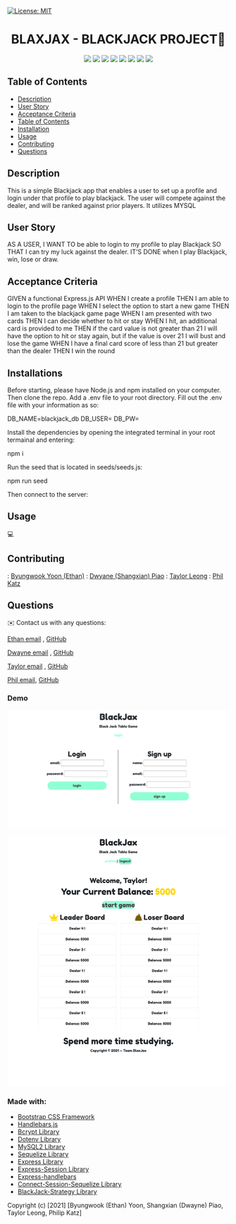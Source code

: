
[![License: MIT](https://img.shields.io/badge/License-MIT-green.svg)](https://opensource.org/licenses/MIT)
<h1 align="center">BLAXJAX - BLACKJACK PROJECT👋</h1>
    
<p align="center">
    <img src="https://img.shields.io/badge/Javascript-yellow" />
    <img src="https://img.shields.io/badge/express-orange" />
    <img src="https://img.shields.io/badge/Sequelize-blue"  />
    <img src="https://img.shields.io/badge/mySQL-red"  />
    <img src="https://img.shields.io/badge/dotenv-green" />
    <img src="https://img.shields.io/badge/Handlebars-blueviolet" />
    <img src="https://img.shields.io/badge/BlackjackStrategy-lightgrey" />
    <img src="https://img.shields.io/badge/Bcrypt-ff69b4" />
</p>

## Table of Contents
- [Description](#description)
- [User Story](#user-story)
- [Acceptance Criteria](#acceptance-criteria)
- [Table of Contents](#table-of-contents)
- [Installation](#installation)
- [Usage](#usage)
- [Contributing](#contributing)
- [Questions](#questions)
   
## Description

This is a simple Blackjack app that enables a user to set up a profile and login under that profile to play blackjack.  The user will compete against the dealer, and will be ranked against prior players.  It utilizes MYSQL
  
## User Story
  
AS A USER,
I WANT TO be able to login to my profile to play Blackjack
SO THAT I can try my luck against the dealer.
IT’S DONE when I play Blackjack, win, lose or draw.
  
## Acceptance Criteria

GIVEN a functional Express.js API
WHEN I create a profile
THEN I am able to login to the profile page
WHEN I select the option to start a new game
THEN I am taken to the blackjack game page
WHEN I am presented with two cards
THEN I can decide whether to hit or stay
WHEN I hit, an additional card is provided to me
THEN if the card value is not greater than 21 I will have the option to hit or stay again, but if the value is over 21 I will bust and lose the game
WHEN I have a final card score of less than 21 but greater than the dealer
THEN I win the round


## Installations
Before starting, please have Node.js and npm installed on your computer. Then clone the repo. Add a .env file to your root directory. Fill out the .env file with your information as so:

DB_NAME=blackjack_db
DB_USER=
DB_PW=

Install the dependencies by opening the integrated terminal in your root termainal and entering: 

npm i 

Run the seed that is located in seeds/seeds.js:

npm run seed

Then connect to the server:


## Usage
💻   

## Contributing
: [Byungwook Yoon (Ethan)](https://github.com/byung90/)
: [Dwyane (Shangxian) Piao](https://github.com/sj212131)
: [Taylor Leong](https://github.com/tjl2125/)
: [Phil Katz](https://github.com/PKatz1/)


## Questions
✉️ Contact us with any questions: 

[Ethan email](mailto:....com) , [GitHub](https://github.com/byung90/) 

[Dwayne email](mailto:....com) , [GitHub](https://github.com/sj212131) 

[Taylor email](mailto:....com) , [GitHub](https://github.com/tjl2125/) 

[Phil email](mailto:pkatz@finkkatz.com), [GitHub](https://github.com/PKatz1/)

### Demo
![Login and Signup](./public/img/login-and-signup.png)

![Profile Page](./public/img/profile.png)


### Made with:
- <a href = "https://getbootstrap.com/docs/4.6/getting-started/introduction/">Bootstrap CSS Framework</a>
- <a href = "https://handlebarsjs.com/installation/">Handlebars.js </a>
- <a href = "https://www.npmjs.com/package/bcrypt">Bcrypt Library </a>
- <a href = "https://www.npmjs.com/package/dotenv">Dotenv Library</a>
- <a href = "https://www.npmjs.com/package/mysql2">MySQL2 Library</a>
- <a href = "https://sequelize.org/">Sequelize Library</a>
- <a href = "https://www.npmjs.com/package/express"> Express Library </a>
- <a href = "https://www.npmjs.com/package/express-session">Express-Session Library </a> 
- <a href = "https://www.npmjs.com/package/express-handlebars">Express-handlebars </a>
- <a href = "https://www.npmjs.com/package/connect-session-sequelize"> Connect-Session-Sequelize Library</a>
- <a href = "https://www.npmjs.com/package/blackjack-strategy">BlackJack-Strategy Library</a>

Copyright (c) [2021] [Byungwook (Ethan) Yoon, Shangxian (Dwayne) Piao, Taylor Leong, Philip Katz]
